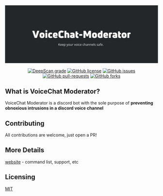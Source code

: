 <img src="banner.png"></img>

<div align="center">

[![DeepScan grade](https://deepscan.io/api/teams/7103/projects/12730/branches/200710/badge/grade.svg)](https://deepscan.io/dashboard#view=project&tid=7103&pid=12730&bid=200710) [![GitHub license](https://img.shields.io/github/license/zaida04/VoiceChat-Moderator.svg)](https://github.com/zaida04/VoiceChat-Moderator/blob/master/LICENSE) [![GitHub issues](https://img.shields.io/github/issues/zaida04/VoiceChat-Moderator.svg)](https://GitHub.com/zaida04/VoiceChat-Moderator/issues/) [![GitHub pull-requests](https://img.shields.io/github/issues-pr/zaida04/VoiceChat-Moderator.svg)](https://GitHub.com/zaida04/VoiceChat-Moderator/pulls/) [![GitHub forks](https://img.shields.io/github/forks/zaida04/VoiceChat-Moderator.svg?style=social&label=Fork&maxAge=2592000)](https://GitHub.com/zaida04/VoiceChat-Moderator/network/)  

</div>

## What is VoiceChat Moderator?
VoiceChat Moderator is a discord bot with the sole purpose of **preventing obnoxious intrusions in a discord voice channel**


## Contributing
All contributions are welcome, just open a PR!

## More Details
[website](http://voice.smld.xyz) - command list, support, etc

## Licensing 

[MIT](https://github.com/zaida04/VoiceChat-Moderator/blob/master/LICENSE)